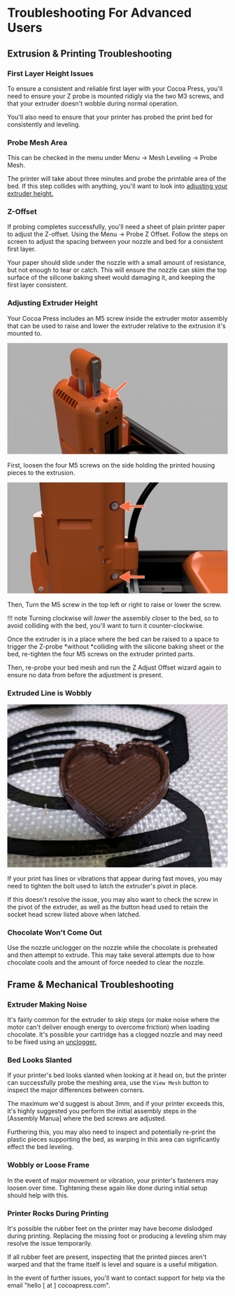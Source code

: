 # Troubleshooting For Advanced Users

## Extrusion & Printing Troubleshooting

### First Layer Height Issues

To ensure a consistent and reliable first layer with your Cocoa Press, you'll need to ensure your Z probe is mounted ridigly via the two M3 screws, and that your extruder doesn't wobble during normal operation.

You'll also need to ensure that your printer has probed the print bed for consistently and leveling.  

### Probe Mesh Area

This can be checked in the menu under Menu -> Mesh Leveling -> Probe Mesh.

The printer will take about three minutes and probe the printable area of the bed.  If this step collides with anything, you'll want to look into [adjusting your extruder height.](#adjusting-extruder-height)

<!-- photo of probing in progress -->

### Z-Offset

If probing completes successfully, you'll need a sheet of plain printer paper to adjust the Z-offset.  Using the Menu -> Probe Z Offset.  Follow the steps on screen to adjust the spacing between your nozzle and bed for a consistent first layer.

Your paper should slide under the nozzle with a small amount of resistance, but not enough to tear or catch. This will ensure the nozzle can skim the top surface of the silicone baking sheet would damaging it, and keeping the first layer consistent.

### Adjusting Extruder Height

Your Cocoa Press includes an M5 screw inside the extruder motor assembly that can be used to raise and lower the extruder relative to the extrusion it's mounted to.

![](../img/printer/render_extruder_adjustment_m5.png)

First, loosen the four M5 screws on the side holding the printed housing pieces to the extrusion.

![](../img/printer/render_extruder_screws.png)

Then, Turn the M5 screw in the top left or right to raise or lower the screw.  

!!! note
    Turning clockwise will *lower* the assembly closer to the bed, so to avoid colliding with the bed, you'll want to turn it counter-clockwise.

Once the extruder is in a place where the bed can be raised to a space to trigger the Z-probe *without *colliding with the silicone baking sheet or the bed, re-tighten the four M5 screws on the extruder printed parts.

Then, re-probe your bed mesh and run the Z Adjust Offset wizard again to ensure no data from before the adjustment is present.

### Extruded Line is Wobbly

![](../img/troubleshooting/extruder_latch_wobbly_print.jpg)

If your print has lines or vibrations that appear during fast moves, you may need to tighten the bolt used to latch the extruder's pivot in place.

<!-- add close-up photo of extruder pivot -->

If this doesn't resolve the issue, you may also want to check the screw in the pivot of the extruder, as well as the button head used to retain the socket head screw listed above when latched.

### Chocolate Won't Come Out

Use the nozzle unclogger on the nozzle while the chocolate is preheated and then attempt to extrude.  This may take several attempts due to how chocolate cools and the amount of force needed to clear the nozzle.


## Frame & Mechanical Troubleshooting

### Extruder Making Noise

It's fairly common for the extruder to skip steps (or make noise where the motor can't deliver enough energy to overcome friction) when loading chocolate. It's possible your cartridge has a clogged nozzle and may need to be fixed using an [unclogger.](#) <!-- TODO add store link to cleaning kit -->

### Bed Looks Slanted

If your printer's bed looks slanted when looking at it head on, but the printer can successfully probe the meshing area, use the `View Mesh` button to inspect the major differences between corners. 

<!-- TODO add photo of "view mesh"b utton -->

The maximum we'd suggest is about 3mm, and if your printer exceeds this, it's highly suggested you perform the initial assembly steps in the [Assembly Manua] where the bed screws are adjusted.

<!-- TODO add photo of warped bed supports vs good ones -->

Furthering this, you may also need to inspect and potentially re-print the plastic pieces supporting the bed, as warping in this area can signficantly effect the bed leveling.

### Wobbly or Loose Frame

In the event of major movement or vibration, your printer's fasteners may loosen over time.  Tightening these again like done during initial setup should help with this.

### Printer Rocks During Printing

It's possible the rubber feet on the printer may have become dislodged during printing.  Replacing the missing foot or producing a leveling shim may resolve the issue temporarily.

If all rubber feet are present, inspecting that the printed pieces aren't warped and that the frame itself is level and square is a useful mitigation.

In the event of further issues, you'll want to contact support for help via the email "hello [ at ] cocoapress.com".